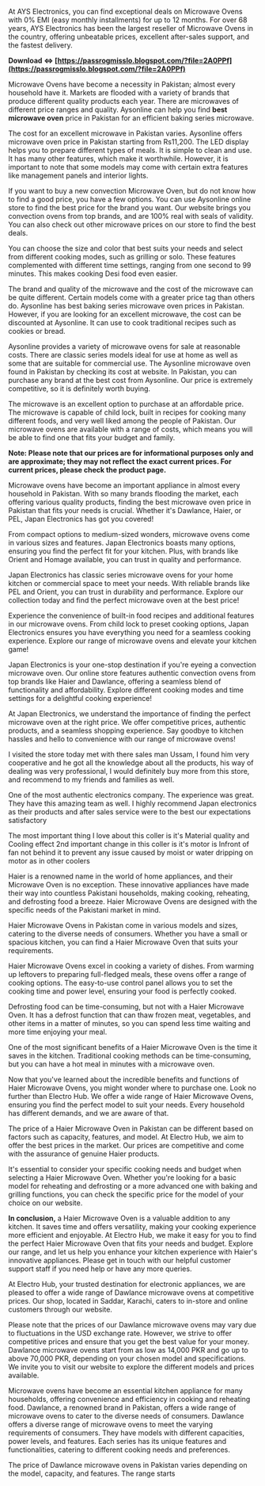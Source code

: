 
 
At AYS Electronics, you can find exceptional deals on Microwave Ovens with 0% EMI (easy monthly installments) for up to 12 months. For over 68 years, AYS Electronics has been the largest reseller of Microwave Ovens in the country, offering unbeatable prices, excellent after-sales support, and the fastest delivery.
 
**Download ⇔ [https://passrogmisslo.blogspot.com/?file=2A0PPf](https://passrogmisslo.blogspot.com/?file=2A0PPf)**


 
Microwave Ovens have become a necessity in Pakistan; almost every household have it. Markets are flooded with a variety of brands that produce different quality products each year. There are microwaves of different price ranges and quality. Aysonline can help you find **best microwave oven** price in Pakistan for an efficient baking series microwave.
 
The cost for an excellent microwave in Pakistan varies. Aysonline offers microwave oven price in Pakistan starting from Rs11,200. The LED display helps you to prepare different types of meals. It is simple to clean and use. It has many other features, which make it worthwhile. However, it is important to note that some models may come with certain extra features like management panels and interior lights.
 
If you want to buy a new convection Microwave Oven, but do not know how to find a good price, you have a few options. You can use Aysonline online store to find the best price for the brand you want. Our website brings you convection ovens from top brands, and are 100% real with seals of validity. You can also check out other microwave prices on our store to find the best deals.
 
You can choose the size and color that best suits your needs and select from different cooking modes, such as grilling or solo. These features complemented with different time settings, ranging from one second to 99 minutes. This makes cooking Desi food even easier.
 
The brand and quality of the microwave and the cost of the microwave can be quite different. Certain models come with a greater price tag than others do. Aysonline has best baking series microwave oven prices in Pakistan. However, if you are looking for an excellent microwave, the cost can be discounted at Aysonline. It can use to cook traditional recipes such as cookies or bread.

Aysonline provides a variety of microwave ovens for sale at reasonable costs. There are classic series models ideal for use at home as well as some that are suitable for commercial use. The Aysonline microwave oven found in Pakistan by checking its cost at website. In Pakistan, you can purchase any brand at the best cost from Aysonline. Our price is extremely competitive, so it is definitely worth buying.
 
The microwave is an excellent option to purchase at an affordable price. The microwave is capable of child lock, built in recipes for cooking many different foods, and very well liked among the people of Pakistan. Our microwave ovens are available with a range of costs, which means you will be able to find one that fits your budget and family.
 
**Note: Please note that our prices are for informational purposes only and are approximate; they may not reflect the exact current prices. For current prices, please check the product page.**
 
Microwave ovens have become an important appliance in almost every household in Pakistan. With so many brands flooding the market, each offering various quality products, finding the best microwave oven price in Pakistan that fits your needs is crucial. Whether it's Dawlance, Haier, or PEL, Japan Electronics has got you covered!
 
From compact options to medium-sized wonders, microwave ovens come in various sizes and features. Japan Electronics boasts many options, ensuring you find the perfect fit for your kitchen. Plus, with brands like Orient and Homage available, you can trust in quality and performance.
 
Japan Electronics has classic series microwave ovens for your home kitchen or commercial space to meet your needs. With reliable brands like PEL and Orient, you can trust in durability and performance. Explore our collection today and find the perfect microwave oven at the best price!
 
Experience the convenience of built-in food recipes and additional features in our microwave ovens. From child lock to preset cooking options, Japan Electronics ensures you have everything you need for a seamless cooking experience. Explore our range of microwave ovens and elevate your kitchen game!
 
Japan Electronics is your one-stop destination if you're eyeing a convection microwave oven. Our online store features authentic convection ovens from top brands like Haier and Dawlance, offering a seamless blend of functionality and affordability. Explore different cooking modes and time settings for a delightful cooking experience!
 
At Japan Electronics, we understand the importance of finding the perfect microwave oven at the right price. We offer competitive prices, authentic products, and a seamless shopping experience. Say goodbye to kitchen hassles and hello to convenience with our range of microwave ovens!
 
I visited the store today met with there sales man Ussam, I found him very cooperative and he got all the knowledge about all the products, his way of dealing was very professional, I would definitely buy more from this store, and recommend to my friends and families as well.
 
One of the most authentic electronics company. The experience was great. They have this amazing team as well. I highly recommend Japan electronics as their products and after sales service were to the best our expectations satisfactory
 
The most important thing I love about this coller is it's Material quality and Cooling effect 2nd important change in this coller is it's motor is Infront of fan not behind it to prevent any issue caused by moist or water dripping on motor as in other coolers
 
Haier is a renowned name in the world of home appliances, and their Microwave Oven is no exception. These innovative appliances have made their way into countless Pakistani households, making cooking, reheating, and defrosting food a breeze. Haier Microwave Ovens are designed with the specific needs of the Pakistani market in mind.
 
Haier Microwave Ovens in Pakistan come in various models and sizes, catering to the diverse needs of consumers. Whether you have a small or spacious kitchen, you can find a Haier Microwave Oven that suits your requirements.
 
Haier Microwave Ovens excel in cooking a variety of dishes. From warming up leftovers to preparing full-fledged meals, these ovens offer a range of cooking options. The easy-to-use control panel allows you to set the cooking time and power level, ensuring your food is perfectly cooked.
 
Defrosting food can be time-consuming, but not with a Haier Microwave Oven. It has a defrost function that can thaw frozen meat, vegetables, and other items in a matter of minutes, so you can spend less time waiting and more time enjoying your meal.
 
One of the most significant benefits of a Haier Microwave Oven is the time it saves in the kitchen. Traditional cooking methods can be time-consuming, but you can have a hot meal in minutes with a microwave oven.
 
Now that you've learned about the incredible benefits and functions of Haier Microwave Ovens, you might wonder where to purchase one. Look no further than Electro Hub. We offer a wide range of Haier Microwave Ovens, ensuring you find the perfect model to suit your needs. Every household has different demands, and we are aware of that.
 
The price of a Haier Microwave Oven in Pakistan can be different based on factors such as capacity, features, and model. At Electro Hub, we aim to offer the best prices in the market. Our prices are competitive and come with the assurance of genuine Haier products.
 
It's essential to consider your specific cooking needs and budget when selecting a Haier Microwave Oven. Whether you're looking for a basic model for reheating and defrosting or a more advanced one with baking and grilling functions, you can check the specific price for the model of your choice on our website.
 
**In conclusion,** a Haier Microwave Oven is a valuable addition to any kitchen. It saves time and offers versatility, making your cooking experience more efficient and enjoyable. At Electro Hub, we make it easy for you to find the perfect Haier Microwave Oven that fits your needs and budget. Explore our range, and let us help you enhance your kitchen experience with Haier's innovative appliances. Please get in touch with our helpful customer support staff if you need help or have any more queries.
 
At Electro Hub, your trusted destination for electronic appliances, we are pleased to offer a wide range of Dawlance microwave ovens at competitive prices. Our shop, located in Saddar, Karachi, caters to in-store and online customers through our website.
 
Please note that the prices of our Dawlance microwave ovens may vary due to fluctuations in the USD exchange rate. However, we strive to offer competitive prices and ensure that you get the best value for your money. Dawlance microwave ovens start from as low as 14,000 PKR and go up to above 70,000 PKR, depending on your chosen model and specifications. We invite you to visit our website to explore the different models and prices available.
 
Microwave ovens have become an essential kitchen appliance for many households, offering convenience and efficiency in cooking and reheating food. Dawlance, a renowned brand in Pakistan, offers a wide range of microwave ovens to cater to the diverse needs of consumers. Dawlance offers a diverse range of microwave ovens to meet the varying requirements of consumers. They have models with different capacities, power levels, and features. Each series has its unique features and functionalities, catering to different cooking needs and preferences.
 
The price of Dawlance microwave ovens in Pakistan varies depending on the model, capacity, and features. The range starts 